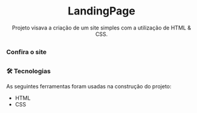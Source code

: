 <h1 align="center"> LandingPage</h1>

<p align="center">Projeto visava a criação de um site simples com a utilização de HTML & CSS.</p>

##

### Confira o site

##

### 🛠 Tecnologias

As seguintes ferramentas foram usadas na construção do projeto:

- HTML
- CSS
